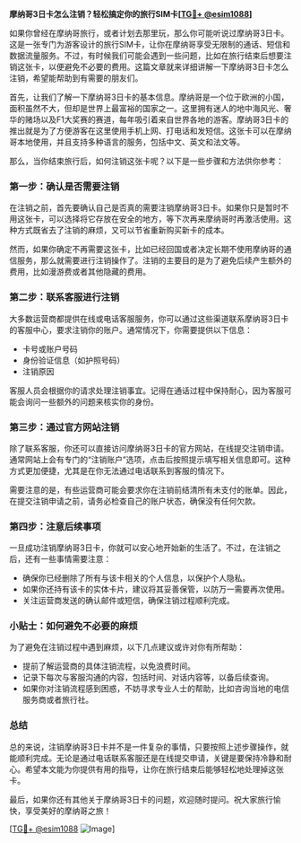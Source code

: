 **摩纳哥3日卡怎么注销？轻松搞定你的旅行SIM卡[[TG💪+ @esim1088](https://t.me/s/esim1088)]**

如果你曾经在摩纳哥旅行，或者计划去那里玩，那么你可能听说过摩纳哥3日卡。这是一张专门为游客设计的旅行SIM卡，让你在摩纳哥享受无限制的通话、短信和数据流量服务。不过，有时候我们可能会遇到一些问题，比如在旅行结束后想要注销这张卡，以便避免不必要的费用。这篇文章就来详细讲解一下摩纳哥3日卡怎么注销，希望能帮助到有需要的朋友们。

首先，让我们了解一下摩纳哥3日卡的基本信息。摩纳哥是一个位于欧洲的小国，面积虽然不大，但却是世界上最富裕的国家之一。这里拥有迷人的地中海风光、奢华的赌场以及F1大奖赛的赛道，每年吸引着来自世界各地的游客。摩纳哥3日卡的推出就是为了方便游客在这里使用手机上网、打电话和发短信。这张卡可以在摩纳哥本地使用，并且支持多种语言的服务，包括中文、英文和法文等。

那么，当你结束旅行后，如何注销这张卡呢？以下是一些步骤和方法供你参考：

### **第一步：确认是否需要注销**
在注销之前，首先要确认自己是否真的需要注销摩纳哥3日卡。如果你只是暂时不用这张卡，可以选择将它存放在安全的地方，等下次再来摩纳哥时再激活使用。这种方式既省去了注销的麻烦，又可以节省重新购买新卡的成本。

然而，如果你确定不再需要这张卡，比如已经回国或者决定长期不使用摩纳哥的通信服务，那么就需要进行注销操作了。注销的主要目的是为了避免后续产生额外的费用，比如漫游费或者其他隐藏的费用。

### **第二步：联系客服进行注销**
大多数运营商都提供在线或电话客服服务，你可以通过这些渠道联系摩纳哥3日卡的客服中心，要求注销你的账户。通常情况下，你需要提供以下信息：
- 卡号或账户号码
- 身份验证信息（如护照号码）
- 注销原因

客服人员会根据你的请求处理注销事宜。记得在通话过程中保持耐心，因为客服可能会询问一些额外的问题来核实你的身份。

### **第三步：通过官方网站注销**
除了联系客服，你还可以直接访问摩纳哥3日卡的官方网站，在线提交注销申请。通常网站上会有专门的“注销账户”选项，点击后按照提示填写相关信息即可。这种方式更加便捷，尤其是在你无法通过电话联系到客服的情况下。

需要注意的是，有些运营商可能会要求你在注销前结清所有未支付的账单。因此，在提交注销申请之前，请务必检查自己的账户状态，确保没有任何欠款。

### **第四步：注意后续事项**
一旦成功注销摩纳哥3日卡，你就可以安心地开始新的生活了。不过，在注销之后，还有一些事情需要注意：
- 确保你已经删除了所有与该卡相关的个人信息，以保护个人隐私。
- 如果你还持有该卡的实体卡片，建议将其妥善保管，以防万一需要再次使用。
- 关注运营商发送的确认邮件或短信，确保注销过程顺利完成。

### **小贴士：如何避免不必要的麻烦**
为了避免在注销过程中遇到麻烦，以下几点建议或许对你有所帮助：
- 提前了解运营商的具体注销流程，以免浪费时间。
- 记录下每次与客服沟通的内容，包括时间、对话内容等，以备后续查询。
- 如果你对注销流程感到困惑，不妨寻求专业人士的帮助，比如咨询当地的电信服务商或者旅行社。

### **总结**
总的来说，注销摩纳哥3日卡并不是一件复杂的事情，只要按照上述步骤操作，就能顺利完成。无论是通过电话联系客服还是在线提交申请，关键是要保持冷静和耐心。希望本文能为你提供有用的指导，让你在旅行结束后能够轻松地处理掉这张卡。

最后，如果你还有其他关于摩纳哥3日卡的问题，欢迎随时提问。祝大家旅行愉快，享受美好的摩纳哥之旅！

[[TG💪+ @esim1088](https://t.me/s/esim1088) ![Image](https://i.postimg.cc/4NQfJmqS/Snipaste-2025-05-13-00-14-12.png)]